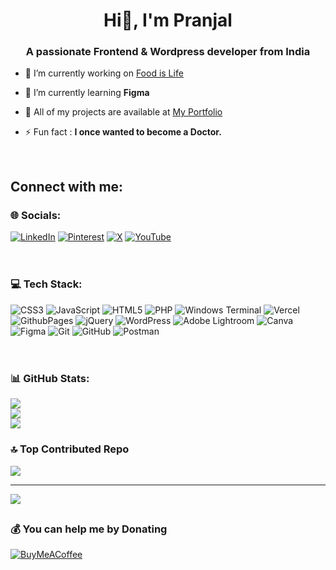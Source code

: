 <h1 align="center">Hi👋, I'm Pranjal</h1>
<h3 align="center">A passionate Frontend & Wordpress developer from India</h3>

- 🔭 I’m currently working on [Food is Life](https://github.com/Itssmepj/food-is-life)

- 🌻 I’m currently learning **Figma**

- 🚀 All of my projects are available at [My Portfolio](https://petite-patriot-h3.zipwp.dev/)
 
- ⚡ Fun fact : **I once wanted to become a Doctor.**

  <br>

<h2 align="left">Connect with me:</h2>
<p align="left">
</p>

**<h3>🌐 Socials:</h3>**
[![LinkedIn](https://img.shields.io/badge/LinkedIn-%230077B5.svg?logo=linkedin&logoColor=white)](https://linkedin.com/in/www.linkedin.com/in/pranjal-l-67935524a) [![Pinterest](https://img.shields.io/badge/Pinterest-%23E60023.svg?logo=Pinterest&logoColor=white)](https://pinterest.com/callme_pj) [![X](https://img.shields.io/badge/X-black.svg?logo=X&logoColor=white)](https://x.com/@thepjtales) [![YouTube](https://img.shields.io/badge/YouTube-%23FF0000.svg?logo=YouTube&logoColor=white)](https://youtube.com/@@itssme_pj) 
<br><br>

 # <h3>💻 Tech Stack:</h3>
![CSS3](https://img.shields.io/badge/css3-%231572B6.svg?style=flat&logo=css3&logoColor=white) ![JavaScript](https://img.shields.io/badge/javascript-%23323330.svg?style=flat&logo=javascript&logoColor=%23F7DF1E) ![HTML5](https://img.shields.io/badge/html5-%23E34F26.svg?style=flat&logo=html5&logoColor=white) ![PHP](https://img.shields.io/badge/php-%23777BB4.svg?style=flat&logo=php&logoColor=white) ![Windows Terminal](https://img.shields.io/badge/Windows%20Terminal-%234D4D4D.svg?style=flat&logo=windows-terminal&logoColor=white) ![Vercel](https://img.shields.io/badge/vercel-%23000000.svg?style=flat&logo=vercel&logoColor=white) ![GithubPages](https://img.shields.io/badge/github%20pages-121013?style=flat&logo=github&logoColor=white) ![jQuery](https://img.shields.io/badge/jquery-%230769AD.svg?style=flat&logo=jquery&logoColor=white) ![WordPress](https://img.shields.io/badge/WordPress-%23117AC9.svg?style=flat&logo=WordPress&logoColor=white) ![Adobe Lightroom](https://img.shields.io/badge/Adobe%20Lightroom-31A8FF.svg?style=flat&logo=Adobe%20Lightroom&logoColor=white) ![Canva](https://img.shields.io/badge/Canva-%2300C4CC.svg?style=flat&logo=Canva&logoColor=white) ![Figma](https://img.shields.io/badge/figma-%23F24E1E.svg?style=flat&logo=figma&logoColor=white) ![Git](https://img.shields.io/badge/git-%23F05033.svg?style=flat&logo=git&logoColor=white) ![GitHub](https://img.shields.io/badge/github-%23121011.svg?style=flat&logo=github&logoColor=white) ![Postman](https://img.shields.io/badge/Postman-FF6C37?style=flat&logo=postman&logoColor=white)
<br><br>

# <h3>📊 GitHub Stats:</h3>
![](https://github-readme-stats.vercel.app/api?username=Itssmepj&theme=default&hide_border=true&include_all_commits=true&count_private=true)<br/>
![](https://github-readme-streak-stats.herokuapp.com/?user=Itssmepj&theme=default&hide_border=true)<br/>
![](https://github-readme-stats.vercel.app/api/top-langs/?username=Itssmepj&theme=default&hide_border=true&include_all_commits=true&count_private=true&layout=compact)

### <h3>🔝 Top Contributed Repo</h3>
![](https://github-contributor-stats.vercel.app/api?username=Itssmepj&limit=5&theme=default&combine_all_yearly_contributions=true)

---
[![](https://visitcount.itsvg.in/api?id=Itssmepj&icon=1&color=1)](https://visitcount.itsvg.in)

## <h3>💰 You can help me by Donating</h3>
  [![BuyMeACoffee](https://img.shields.io/badge/Buy%20Me%20a%20Coffee-ffdd00?style=for-the-badge&logo=buy-me-a-coffee&logoColor=black)](https://buymeacoffee.com/itssmepj) 
